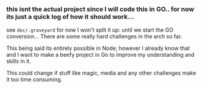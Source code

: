 ### this isnt the actual project since I will code this in GO.. for now its just a quick log of how it should work...

see `doc/.graveyard` for now I won't split it up: until we start the GO conversion... There are some really hard challenges in the arch so far.

This being said its entirely possible in Node; however I already know that and I want to make a beefy project in Go to improve my understanding and skills in it.

This could change if stuff like magic, media and any other challenges make it too time consuming. 

